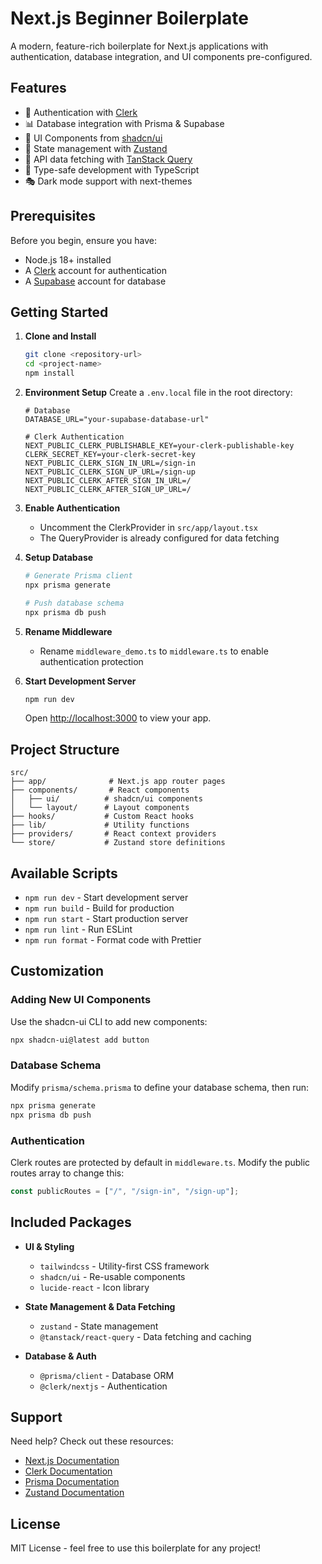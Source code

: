 # Next.js Beginner Boilerplate

A modern, feature-rich boilerplate for Next.js applications with authentication, database integration, and UI components pre-configured.

## Features

- 🔐 Authentication with [Clerk](https://clerk.com)
- 📊 Database integration with Prisma & Supabase
- 🎨 UI Components from [shadcn/ui](https://ui.shadcn.com)
- 🔄 State management with [Zustand](https://zustand-demo.pmnd.rs)
- 🚀 API data fetching with [TanStack Query](https://tanstack.com/query)
- 🎯 Type-safe development with TypeScript
- 🎭 Dark mode support with next-themes

## Prerequisites

Before you begin, ensure you have:

- Node.js 18+ installed
- A [Clerk](https://clerk.com) account for authentication
- A [Supabase](https://supabase.com) account for database

## Getting Started

1. **Clone and Install**

   ```bash
   git clone <repository-url>
   cd <project-name>
   npm install
   ```

2. **Environment Setup**
   Create a `.env.local` file in the root directory:

   ```env
   # Database
   DATABASE_URL="your-supabase-database-url"

   # Clerk Authentication
   NEXT_PUBLIC_CLERK_PUBLISHABLE_KEY=your-clerk-publishable-key
   CLERK_SECRET_KEY=your-clerk-secret-key
   NEXT_PUBLIC_CLERK_SIGN_IN_URL=/sign-in
   NEXT_PUBLIC_CLERK_SIGN_UP_URL=/sign-up
   NEXT_PUBLIC_CLERK_AFTER_SIGN_IN_URL=/
   NEXT_PUBLIC_CLERK_AFTER_SIGN_UP_URL=/
   ```

3. **Enable Authentication**

   - Uncomment the ClerkProvider in `src/app/layout.tsx`
   - The QueryProvider is already configured for data fetching

4. **Setup Database**

   ```bash
   # Generate Prisma client
   npx prisma generate

   # Push database schema
   npx prisma db push
   ```

5. **Rename Middleware**

   - Rename `middleware_demo.ts` to `middleware.ts` to enable authentication protection

6. **Start Development Server**
   ```bash
   npm run dev
   ```
   Open [http://localhost:3000](http://localhost:3000) to view your app.

## Project Structure

```
src/
├── app/              # Next.js app router pages
├── components/       # React components
│   ├── ui/          # shadcn/ui components
│   └── layout/      # Layout components
├── hooks/           # Custom React hooks
├── lib/             # Utility functions
├── providers/       # React context providers
└── store/           # Zustand store definitions
```

## Available Scripts

- `npm run dev` - Start development server
- `npm run build` - Build for production
- `npm run start` - Start production server
- `npm run lint` - Run ESLint
- `npm run format` - Format code with Prettier

## Customization

### Adding New UI Components

Use the shadcn-ui CLI to add new components:

```bash
npx shadcn-ui@latest add button
```

### Database Schema

Modify `prisma/schema.prisma` to define your database schema, then run:

```bash
npx prisma generate
npx prisma db push
```

### Authentication

Clerk routes are protected by default in `middleware.ts`. Modify the public routes array to change this:

```typescript
const publicRoutes = ["/", "/sign-in", "/sign-up"];
```

## Included Packages

- **UI & Styling**

  - `tailwindcss` - Utility-first CSS framework
  - `shadcn/ui` - Re-usable components
  - `lucide-react` - Icon library

- **State Management & Data Fetching**

  - `zustand` - State management
  - `@tanstack/react-query` - Data fetching and caching

- **Database & Auth**
  - `@prisma/client` - Database ORM
  - `@clerk/nextjs` - Authentication

## Support

Need help? Check out these resources:

- [Next.js Documentation](https://nextjs.org/docs)
- [Clerk Documentation](https://clerk.com/docs)
- [Prisma Documentation](https://www.prisma.io/docs)
- [Zustand Documentation](https://docs.pmnd.rs/zustand/getting-started/introduction)

## License

MIT License - feel free to use this boilerplate for any project!
